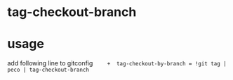 # tag-checkout-branch

# usage
add following line to gitconfig
`    +  tag-checkout-by-branch = !git tag | peco | tag-checkout-branch`

